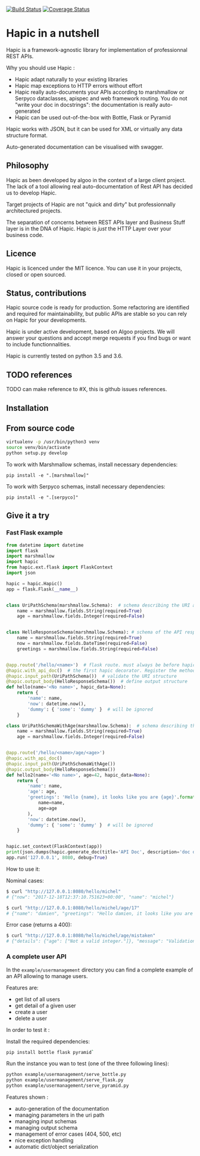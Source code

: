 [![Build Status](https://travis-ci.org/algoo/hapic.svg?branch=master)](https://travis-ci.org/algoo/hapic)
[![Coverage Status](https://coveralls.io/repos/github/algoo/hapic/badge.svg?branch=master)](https://coveralls.io/github/algoo/hapic?branch=master)

# Hapic in a nutshell

Hapic is a framework-agnostic library for implementation of professionnal REST APIs.

Why you should use Hapic :

- Hapic adapt naturally to your existing libraries
- Hapic map exceptions to HTTP errors without effort
- Hapic really auto-documents your APIs according to marshmallow or Serpyco dataclasses,  apispec and web framework routing. You do not "write your doc in docstrings": the documentation is really auto-generated
- Hapic can be used out-of-the-box with Bottle, Flask or Pyramid

Hapic works with JSON, but it can be used for XML or virtually any data structure format.

Auto-generated documentation can be visualised with swagger.

## Philosophy

Hapic as been developed by algoo in the context of a large client project. The lack of a tool allowing real auto-documentation of Rest API has decided us to develop Hapic.

Target projects of Hapic are not "quick and dirty" but professionnally architectured projects.

The separation of concerns between REST APIs layer and Business Stuff layer is in the DNA of Hapic. Hapic is *just* the HTTP Layer over your business code.

## Licence

Hapic is licenced under the MIT licence. You can use it in your projects, closed or open sourced.

## Status, contributions

Hapic source code is ready for production. Some refactoring are identified and required for maintainability, but public APIs are stable so you can rely on Hapic for your developments.

Hapic is under active development, based on Algoo projects. We will answer your questions and accept merge requests if you find bugs or want to include functionnalities.

Hapic is currently tested on python 3.5 and 3.6.

## TODO references

TODO can make reference to #X, this is github issues references.

## Installation

## From source code

``` bash
virtualenv -p /usr/bin/python3 venv
source venv/bin/activate
python setup.py develop
```

To work with Marshmallow schemas, install necessary dependencies:

    pip install -e ".[marshmallow]"

To work with Serpyco schemas, install necessary dependencies:

    pip install -e ".[serpyco]"
 
## Give it a try

### Fast Flask example

``` python
from datetime import datetime
import flask
import marshmallow
import hapic
from hapic.ext.flask import FlaskContext
import json

hapic = hapic.Hapic()
app = flask.Flask(__name__)


class UriPathSchema(marshmallow.Schema):  # schema describing the URI and allowed values
    name = marshmallow.fields.String(required=True)
    age = marshmallow.fields.Integer(required=False)


class HelloResponseSchema(marshmallow.Schema): # schema of the API response
    name = marshmallow.fields.String(required=True)
    now = marshmallow.fields.DateTime(required=False)
    greetings = marshmallow.fields.String(required=False)


@app.route('/hello/<name>')  # flask route. must always be before hapic decorators
@hapic.with_api_doc()  # the first hapic decorator. Register the method for auto-documentation
@hapic.input_path(UriPathSchema())  # validate the URI structure
@hapic.output_body(HelloResponseSchema())  # define output structure
def hello(name='<No name>', hapic_data=None):
    return {
        'name': name,
        'now': datetime.now(),
        'dummy': { 'some': 'dummy' }  # will be ignored
    }

class UriPathSchemaWithAge(marshmallow.Schema):  # schema describing the URI and allowed values
    name = marshmallow.fields.String(required=True)
    age = marshmallow.fields.Integer(required=False)


@app.route('/hello/<name>/age/<age>')
@hapic.with_api_doc()
@hapic.input_path(UriPathSchemaWithAge())
@hapic.output_body(HelloResponseSchema())
def hello2(name='<No name>', age=42, hapic_data=None):
    return {
        'name': name,
        'age': age,
        'greetings': 'Hello {name}, it looks like you are {age}'.format(
            name=name,
            age=age
        ),
        'now': datetime.now(),
        'dummy': { 'some': 'dummy' }  # will be ignored
    }


hapic.set_context(FlaskContext(app))
print(json.dumps(hapic.generate_doc(title='API Doc', description='doc desc.')))  # Generate the documentation
app.run('127.0.0.1', 8080, debug=True)
```

How to use it:

Nominal cases:

``` bash
$ curl "http://127.0.0.1:8080/hello/michel"
# {"now": "2017-12-18T12:37:10.751623+00:00", "name": "michel"}
```

``` bash
$ curl "http://127.0.0.1:8080/hello/michel/age/17"
# {"name": "damien", "greetings": "Hello damien, it looks like you are 17", "now": "2017-12-18T12:41:58.229679+00:00"}
```

Error case (returns a 400):

``` bash
$ curl "http://127.0.0.1:8080/hello/michel/age/mistaken"
# {"details": {"age": ["Not a valid integer."]}, "message": "Validation error of input data"}
```


### A complete user API

In the `example/usermanagement` directory you can find a complete example of an API allowing to manage users.

Features are: 

- get list of all users
- get detail of a given user
- create a user
- delete a user

In order to test it :

Install the required dependencies:

``` bash
pip install bottle flask pyramid`
```

Run the instance you wan to test (one of the three following lines):

``` bash
python example/usermanagement/serve_bottle.py
python example/usermanagement/serve_flask.py
python example/usermanagement/serve_pyramid.py
```

Features shown :

- auto-generation of the documentation
- managing parameters in the uri path
- managing input schemas
- managing output schema
- management of error cases (404, 500, etc)
- nice exception handling
- automatic dict/object serialization
